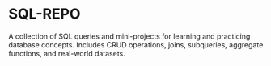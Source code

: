 # SQL-REPO
A collection of SQL queries and mini-projects for learning and practicing database concepts. Includes CRUD operations, joins, subqueries, aggregate functions, and real-world datasets.
